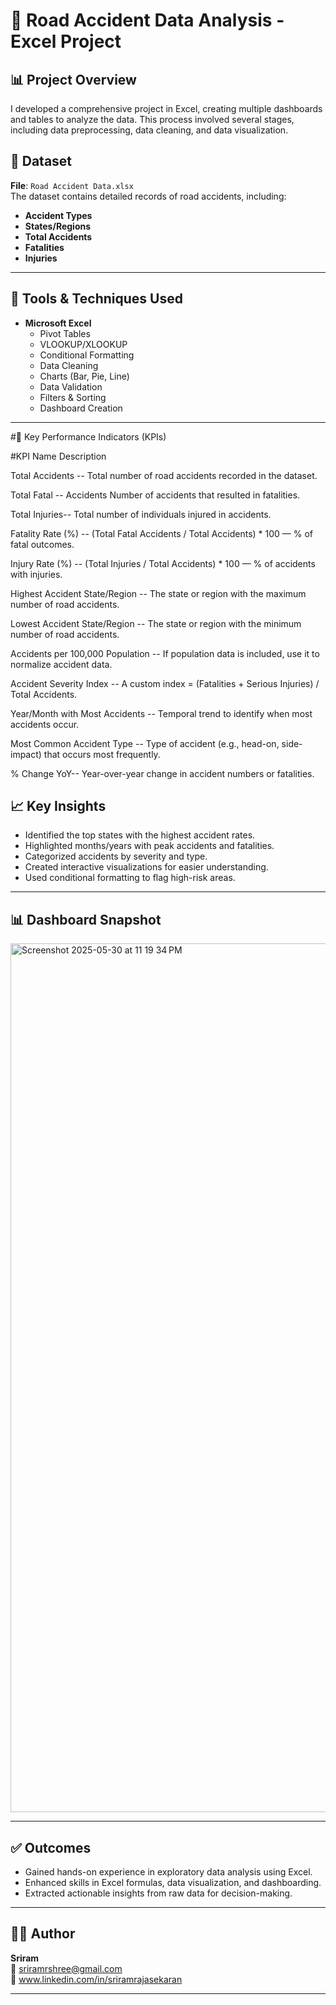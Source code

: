 # 🚧 Road Accident Data Analysis - Excel Project

## 📊 Project Overview

I developed a comprehensive project in Excel, creating multiple dashboards and tables to analyze the data. This process involved several stages, including data preprocessing, data cleaning, and data visualization.


## 📁 Dataset

**File**: `Road Accident Data.xlsx`  
The dataset contains detailed records of road accidents, including:
- **Accident Types**
- **States/Regions**
- **Total Accidents**
- **Fatalities**
- **Injuries**

---

## 🔧 Tools & Techniques Used

- **Microsoft Excel**
  - Pivot Tables
  - VLOOKUP/XLOOKUP
  - Conditional Formatting
  - Data Cleaning
  - Charts (Bar, Pie, Line)
  - Data Validation
  - Filters & Sorting
  - Dashboard Creation

---

#🚦 Key Performance Indicators (KPIs)

#KPI Name	Description

Total Accidents	-- Total number of road accidents recorded in the dataset.

Total Fatal -- Accidents	Number of accidents that resulted in fatalities.

Total Injuries-- 	Total number of individuals injured in accidents.

Fatality Rate (%)	-- (Total Fatal Accidents / Total Accidents) * 100 — % of fatal outcomes.

Injury Rate (%)	-- (Total Injuries / Total Accidents) * 100 — % of accidents with injuries.

Highest Accident State/Region	-- The state or region with the maximum number of road accidents.

Lowest Accident State/Region	-- The state or region with the minimum number of road accidents.

Accidents per 100,000 Population	-- If population data is included, use it to normalize accident data.

Accident Severity Index -- 	A custom index = (Fatalities + Serious Injuries) / Total Accidents.

Year/Month with Most Accidents -- 	Temporal trend to identify when most accidents occur.

Most Common Accident Type -- 	Type of accident (e.g., head-on, side-impact) that occurs most frequently.

% Change YoY--	Year-over-year change in accident numbers or fatalities.

## 📈 Key Insights

- Identified the top states with the highest accident rates.
- Highlighted months/years with peak accidents and fatalities.
- Categorized accidents by severity and type.
- Created interactive visualizations for easier understanding.
- Used conditional formatting to flag high-risk areas.

---

## 📊 Dashboard Snapshot
<img width="1390" alt="Screenshot 2025-05-30 at 11 19 34 PM" src="https://github.com/user-attachments/assets/6b95df81-359c-4ffb-9f5b-7feeaa7c6232" />

---

## ✅ Outcomes

- Gained hands-on experience in exploratory data analysis using Excel.
- Enhanced skills in Excel formulas, data visualization, and dashboarding.
- Extracted actionable insights from raw data for decision-making.

---

## 🧑‍💻 Author

**Sriram**   
📧 sriramrshree@gmail.com  
💼  www.linkedin.com/in/sriramrajasekaran

---


